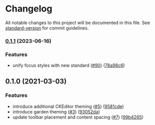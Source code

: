 # Changelog

All notable changes to this project will be documented in this file. See [standard-version](https://github.com/conventional-changelog/standard-version) for commit guidelines.

### [0.1.1](https://github.com/zendeskgarden/ckeditor/compare/v0.1.0...v0.1.1) (2023-06-16)


### Features

* unify focus styles with new standard ([#90](https://github.com/zendeskgarden/ckeditor/issues/90)) ([78a98c6](https://github.com/zendeskgarden/ckeditor/commit/78a98c6d602668dc8b5e71a190a637f315855052))

## 0.1.0 (2021-03-03)


### Features

* introduce additional CKEditor theming ([#5](https://github.com/zendeskgarden/ckeditor/issues/5)) ([9581cde](https://github.com/zendeskgarden/ckeditor/commit/9581cde75ac5653a9882da707e64564cbb1443aa))
* introduce garden theming ([#3](https://github.com/zendeskgarden/ckeditor/issues/3)) ([93052da](https://github.com/zendeskgarden/ckeditor/commit/93052dacbce764d8bd0a44a91830a4e41868b9c6))
* update toolbar placement and content spacing ([#7](https://github.com/zendeskgarden/ckeditor/issues/7)) ([99b4265](https://github.com/zendeskgarden/ckeditor/commit/99b42653e66e158d119a45132cb88de9fa602aac))
